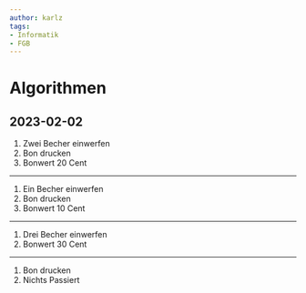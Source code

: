 ```yaml
---
author: karlz
tags:
- Informatik
- FGB
---
```


# Algorithmen

## 2023-02-02

1. Zwei Becher einwerfen
1. Bon drucken
1. Bonwert 20 Cent

- - -

1. Ein Becher einwerfen
1. Bon drucken
1. Bonwert 10 Cent

- - -

1. Drei Becher einwerfen
1. Bonwert 30 Cent

- - -

1. Bon drucken
1. Nichts Passiert

